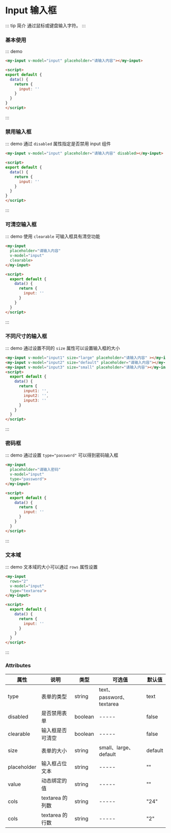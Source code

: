 # Input 输入框
::: tip 简介
通过鼠标或键盘输入字符。
:::


### 基本使用
::: demo
```html
<my-input v-model="input" placeholder="请输入内容"></my-input>

<script>
export default {
  data() {
    return {
      input: ''
    }
  }
}
</script>
```
:::

### 禁用输入框
::: demo 通过 `disabled` 属性指定是否禁用 input 组件
```html
<my-input v-model="input" placeholder="请输入内容" disabled></my-input>

<script>
export default {
  data() {
    return {
      input: ''
    }
  }
}
</script>
```
:::



### 可清空输入框
::: demo 使用 `clearable` 可输入框具有清空功能
```html
<my-input
  placeholder="请输入内容"
  v-model="input"
  clearable>
</my-input>

<script>
  export default {
    data() {
      return {
        input: ''
      }
    }
  }
</script>
```
:::

### 不同尺寸的输入框
::: demo 通过设置不同的 `size` 属性可以设置输入框的大小
```html
<my-input v-model="input1" size="large" placeholder="请输入内容" ></my-input>
<my-input v-model="input2" size="default" placeholder="请输入内容"></my-input>
<my-input v-model="input3" size="small" placeholder="请输入内容"></my-input>
<script>
  export default {
    data() {
      return {
        input1: '',
        input2: '',
        input3: ''
      }
    }
  }
</script>
```
:::

### 密码框
::: demo 通过设置 `type="password"` 可以得到密码输入框
```html
<my-input
  placeholder="请输入密码"
  v-model="input"
  type="password">
</my-input>

<script>
  export default {
    data() {
      return {
        input: ''
      }
    }
  }
</script>
```
:::

### 文本域
::: demo 文本域的大小可以通过 `rows` 属性设置
```html
<my-input
  rows="2"
  v-model="input"
  type="textarea">
</my-input>

<script>
  export default {
    data() {
      return {
        input: ''
      }
    }
  }
</script>
```
:::

### Attributes
|    属性  | 说明 | 类型 | 可选值 | 默认值 |
| -------- | -----| ----- | ------ | ------ |
| type    | 表单的类型 | string | text、password、textarea | text |
| disabled | 是否禁用表单 | boolean | ----- | false |
| clearable | 输入框是否可清空 | boolean | ----- | false |
| size | 表单的大小 | string | small、large、default | default |
| placeholder | 输入框占位文本| string | ----- |   ""   |
| value | 动态绑定的值 | string | ----- |   ""   |
| cols | textarea 的列数 | string | ----- | "24" |
| cols | textarea 的行数 | string | ----- | "2" |


